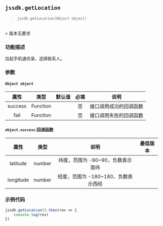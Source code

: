 
## `jssdk.getLocation`

> `jssdk.getLocation(Object object)`
<br/>
> 版本无要求

### 功能描述

拉起手机通讯录，选择联系人。

### 参数

#### `Object object`

| 属性 | 类型 | 默认值 | 必填 | 说明 |
| :--: | :--: | :--: | :--: | :--: |
| success | Function |  | 否 | 接口调用成功的回调函数 |
| fail | Function |  | 否 | 接口调用失败的回调函数 |

#### `object.success` 回调函数

| 属性 | 类型 | 说明 | 最低版本 |
| :--: | :--: | :--: | :--: |
| latitude | number | 纬度，范围为 -90~90，负数表示南纬 |  |
| longitude | number | 经度，范围为 -180~180，负数表示西经 |  |

### 示例代码

```js
jssdk.getLocation().then(res => {
    console.log(res)
})
```
